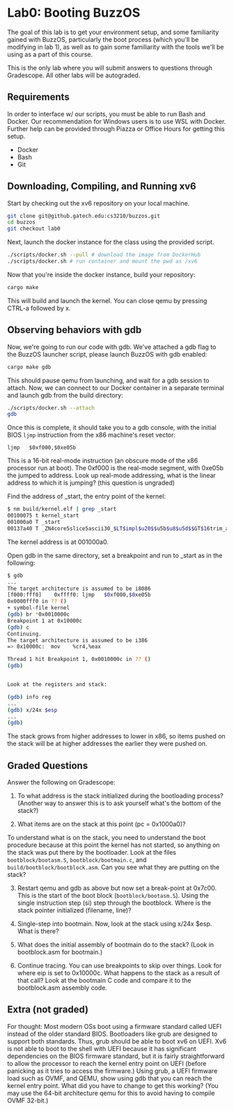 # Lab0: Booting BuzzOS

The goal of this lab is to get your environment setup, and some familiarity
gained with BuzzOS, particularly the boot process (which you'll be modifying in lab
1), as well as to gain some familiarity with the tools we'll be using as a part
of this course.

This is the only lab where you will submit answers to questions through Gradescope.
All other labs will be autograded.

## Requirements

In order to interface w/ our scripts, you must be able to run Bash and Docker.
Our recommendation for Windows users is to use WSL with Docker. Further help
can be provided through Piazza or Office Hours for getting this setup.

- Docker
- Bash
- Git

## Downloading, Compiling, and Running xv6

Start by checking out the xv6 repository on your local machine.

```bash
git clone git@github.gatech.edu:cs3210/buzzos.git
cd buzzos
git checkout lab0
```

Next, launch the docker instance for the class using the provided script.

```bash
./scripts/docker.sh --pull # download the image from DockerHub
./scripts/docker.sh # run container and mount the pwd as /xv6
```

Now that you're inside the docker instance, build your repository:

```bash
cargo make
```

This will build and launch the kernel. You can close qemu by pressing CTRL-a
followed by x.

## Observing behaviors with gdb

Now, we're going to run our code with gdb. We've attached a gdb flag to the BuzzOS
launcher script, please launch BuzzOS with gdb enabled:

```bash
cargo make gdb
```

This should pause qemu from launching, and wait for a gdb session to attach.
Now, we can connect to our Docker container in a separate terminal and launch
gdb from the build directory:

```bash
./scripts/docker.sh --attach
gdb
```

Once this is complete, it should take you to a gdb console, with the initial
BIOS `ljmp` instruction from the x86 machine's reset vector:

```x86
ljmp   $0xf000,$0xe05b
```

This is a 16-bit real-mode instruction (an obscure mode of the x86 processor run
at boot). The 0xf000 is the real-mode segment, with 0xe05b the jumped to
address. Look up real-mode addressing, what is the linear address to which it
is jumping? (this question is ungraded)

Find the address of \_start, the entry point of the kernel:

```bash
$ nm build/kernel.elf | grep _start
00100075 t kernel_start
001000a0 T _start
00137a40 T _ZN4core5slice5ascii30_$LT$impl$u20$$u5b$u8$u5d$$GT$16trim_ascii_start17hecf97417a20180cdE
```

The kernel address is at 001000a0.

Open gdb in the same directory, set a breakpoint and run to \_start as in the
following:

```bash
$ gdb
...
The target architecture is assumed to be i8086
[f000:fff0]    0xffff0: ljmp   $0xf000,$0xe05b
0x0000fff0 in ?? ()
+ symbol-file kernel
(gdb) br *0x0010000c
Breakpoint 1 at 0x10000c
(gdb) c
Continuing.
The target architecture is assumed to be i386
=> 0x10000c:  mov    %cr4,%eax

Thread 1 hit Breakpoint 1, 0x0010000c in ?? ()
(gdb)


Look at the registers and stack:

(gdb) info reg
...
(gdb) x/24x $esp
...
(gdb)
```

The stack grows from higher addresses to lower in x86, so items pushed on the
stack will be at higher addresses the earlier they were pushed on.

## Graded Questions

Answer the following on Gradescope:

1. To what address is the stack initialized during the bootloading process?
   (Another way to answer this is to ask yourself what's the bottom of the
   stack?)

2. What items are on the stack at this point (pc = 0x1000a0)?

To understand what is on the stack, you need to understand the boot procedure
because at this point the kernel has not started, so anything on the stack was
put there by the bootloader. Look at the files `bootblock/bootasm.S`,
`bootblock/bootmain.c`, and `build/bootblock/bootblock.asm`. Can you see what
they are putting on the stack?

3. Restart qemu and gdb as above but now set a break-point at 0x7c00. This is
   the start of the boot block (`bootblock/bootasm.S`). Using the single
   instruction step (si) step through the bootblock. Where is the stack pointer
   initialized (filename, line)?

4. Single-step into bootmain. Now, look at the stack using x/24x $esp. What is
   there?

5. What does the initial assembly of bootmain do to the stack? (Look in
   bootblock.asm for bootmain.)

6. Continue tracing. You can use breakpoints to skip over things. Look for
   where eip is set to 0x10000c. What happens to the stack as a result of that
   call? Look at the bootmain C code and compare it to the bootblock.asm assembly
   code.

## Extra (not graded)

For thought: Most modern OSs boot using a
firmware standard called UEFI instead of the older standard BIOS. Bootloaders
like grub are designed to support both standards. Thus, grub should be able to
boot xv6 on UEFI. Xv6 is not able to boot to the shell with UEFI because it has
significant dependencies on the BIOS firmware standard, but it is fairly
straightforward to allow the processor to reach the kernel entry point on UEFI
(before panicking as it tries to access the firmware.) Using grub, a UEFI
firmware load such as OVMF, and QEMU, show using gdb that you can reach the
kernel entry point. What did you have to change to get this working? (You may
use the 64-bit architecture qemu for this to avoid having to compile OVMF
32-bit.)
